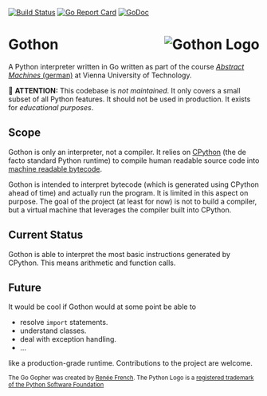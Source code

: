 [![Build Status](https://travis-ci.org/flowlo/gothon.svg?branch=master)](https://travis-ci.org/flowlo/gothon) [![Go Report Card](http://goreportcard.com/badge/flowlo/gothon)](http://goreportcard.com/report/flowlo/gothon) [![GoDoc](https://godoc.org/github.com/flowlo/gothon?status.svg)](https://godoc.org/github.com/flowlo/gothon)

# Gothon <img src="gothon.png" alt="Gothon Logo" align="right" />

A Python interpreter written in Go written as part of the course [*Abstract Machines* (german)](http://www.complang.tuwien.ac.at/andi/185966.html) at Vienna University of Technology.

:rotating_light: **ATTENTION:** This codebase is _not maintained_. It only covers a small subset of all Python features. It should not be used in production. It exists for _educational purposes_.

## Scope

Gothon is only an interpreter, not a compiler. It relies on [CPython](https://wiki.python.org/moin/CPython) (the de facto standard Python runtime) to compile human readable source code into [machine readable bytecode](https://docs.python.org/3/library/dis.html).

Gothon is intended to interpret bytecode (which is generated using CPython ahead of time) and actually run the program. It is limited in this aspect on purpose. The goal of the project (at least for now) is not to build a compiler, but a virtual machine that leverages the compiler built into CPython.

## Current Status

Gothon is able to interpret the most basic instructions generated by CPython. This means arithmetic and function calls.

## Future

It would be cool if Gothon would at some point be able to

 * resolve `import` statements.
 * understand classes.
 * deal with exception handling.
 * ...

like a production-grade runtime. Contributions to the project are welcome.

<sub>The Go Gopher was created by [Renée French](http://reneefrench.blogspot.co.at/). The Python Logo is a [registered trademark of the Python Software Foundation](https://www.python.org/psf/trademarks/)</sub>
